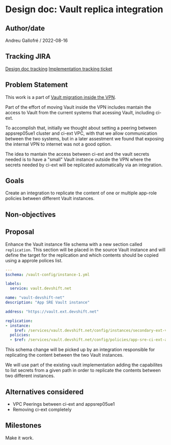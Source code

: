 # Design doc: Vault replica integration

## Author/date

Andreu Gallofré / 2022-08-16

## Tracking JIRA

[Design doc tracking](https://issues.redhat.com/browse/APPSRE-6130)
[Implementation tracking ticket](https://issues.redhat.com/browse/APPSRE-6137)

## Problem Statement

This work is a part of [Vault migration inside the VPN](https://issues.redhat.com/browse/APPSRE-4791).

Part of the effort of moving Vault inside the VPN includes mantain the access to Vault from the current systems that acessing Vault, including ci-ext.

To accomplish that, initially we thought about setting a peering between appsrep05ue1 cluster and ci-ext VPC, with that we allow communication between the two systems, but in a later assestment we found that exposing the internal VPN to internet was not a good option.

The idea to mantain the access between ci-ext and the vault secrets needed is to have a "small" Vault instance outside the VPN where the secrets needed by ci-ext will be replicated automatically via an integration.

## Goals

Create an integration to replicate the content of one or multiple app-role policies between different Vault instances.

## Non-objectives

## Proposal

Enhance the Vault instance file schema with a new section called `replication`. This section will be placed in the source Vault instance and will define the target for the replication and which contents should be copied using a approle polices list.

```yaml
---
$schema: /vault-config/instance-1.yml

labels:
  service: vault.devshift.net

name: "vault-devshift-net"
description: "App SRE Vault instance"

address: "https://vault.ext.devshift.net"

replication:
- instance:
    $ref: /services/vault.devshift.net/config/instances/secondary-ext-vault.yml
  policies:
  - $ref: /services/vault.devshift.net/config/policies/app-sre-ci-ext-approle-policy.yml
```

This schema change will be picked up by an integration responsible for replicating the content between the two Vault instances.

We will use part of the existing vault implementation adding the capabilites to list secrets from a given path in order to replicate the contents between two different instances.

## Alternatives considered

- VPC Peerings between ci-ext and appsrep05ue1
- Removing ci-ext completely

## Milestones

Make it work.
